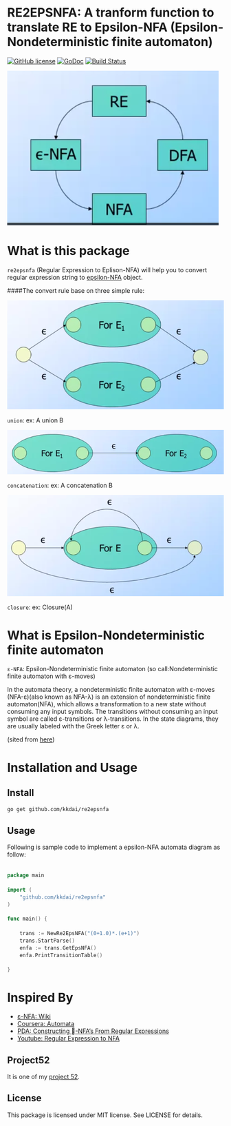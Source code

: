 RE2EPSNFA: A tranform function to translate RE to Epsilon-NFA (Epsilon-Nondeterministic finite automaton)
==============

[![GitHub license](https://img.shields.io/badge/license-MIT-blue.svg)](https://raw.githubusercontent.com/kkdai/e-nfa/master/LICENSE)  [![GoDoc](https://godoc.org/github.com/kkdai/re2epsnfa?status.svg)](https://godoc.org/github.com/kkdai/re2epsnfa)  [![Build Status](https://travis-ci.org/kkdai/re2epsnfa.svg?branch=master)](https://travis-ci.org/kkdai/re2epsnfa)



![image](images/nfa_dfa_re_convert.png)

What is this package 
=============

`re2epsnfa` (Regular Expression to Eplison-NFA) will help you to convert regular expression string to [epsilon-NFA](http://github.com/kkdai/enfa) object.

####The convert rule base on three simple rule:

![image](images/RENFA1.png)

`union`: ex: A union B



![image](images/RENFA2.png)

`concatenation`:  ex: A concatenation B
    
    
    
![image](images/RENFA3.png)    

`closure`: ex: Closure(A)

 
What is Epsilon-Nondeterministic finite automaton
=============

`ε-NFA`: Epsilon-Nondeterministic finite automaton (so call:Nondeterministic finite automaton with ε-moves)

In the automata theory, a nondeterministic finite automaton with ε-moves (NFA-ε)(also known as NFA-λ) is an extension of nondeterministic finite automaton(NFA), which allows a transformation to a new state without consuming any input symbols. The transitions without consuming an input symbol are called ε-transitions or λ-transitions. In the state diagrams, they are usually labeled with the Greek letter ε or λ.

(sited from [here](https://en.wikipedia.org/wiki/Nondeterministic_finite_automaton))



Installation and Usage
=============


Install
---------------

    go get github.com/kkdai/re2epsnfa


Usage
---------------

Following is sample code to implement a epsilon-NFA automata diagram as follow:


```go

package main

import (
    "github.com/kkdai/re2epsnfa"
)

func main() {

	trans := NewRe2EpsNFA("(0+1.0)*.(e+1)")
	trans.StartParse()
	enfa := trans.GetEpsNFA()
	enfa.PrintTransitionTable()

}

```

Inspired By
=============

- [ε-NFA: Wiki](https://en.wikipedia.org/wiki/Nondeterministic_finite_automaton_with_%CE%B5-moves)
- [Coursera: Automata](https://class.coursera.org/automata-004/)
- [PDA: Constructing -NFA’s From Regular Expressions](https://people.cs.umass.edu/~immerman/cs250/regExpToNFA.pdf)
- [Youtube: Regular Expression to NFA](https://www.youtube.com/watch?v=RYNN-tb9WxI)

Project52
---------------

It is one of my [project 52](https://github.com/kkdai/project52).


License
---------------

This package is licensed under MIT license. See LICENSE for details.
